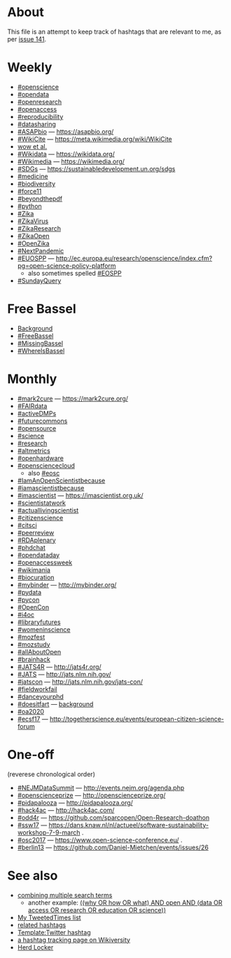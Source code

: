 # About

This file is an attempt to keep track of hashtags that are relevant to me, as per [issue 141](https://github.com/Daniel-Mietchen/ideas/issues/141).

# Weekly

* [#openscience](https://twitter.com/hashtag/openscience?vertical=default&src=hash)
* [#opendata](https://twitter.com/hashtag/opendata?vertical=default&src=hash)
* [#openresearch](https://twitter.com/hashtag/openresearch?vertical=default&src=hash)
* [#openaccess](https://twitter.com/hashtag/openaccess?vertical=default&src=hash)
* [#reproducibility](https://twitter.com/hashtag/reproducibility?vertical=default&src=hash)
* [#datasharing](https://twitter.com/hashtag/datasharing?vertical=default&src=hash)
* [#ASAPbio](https://twitter.com/hashtag/ASAPbio?vertical=default&src=hash) &mdash; https://asapbio.org/
* [#WikiCite](https://twitter.com/hashtag/WikiCite?vertical=default&src=hash) &mdash; https://meta.wikimedia.org/wiki/WikiCite
* [wow et al.](https://twitter.com/search?vertical=default&q=(wow%20OR%20wonderful)%20AND%20(science%20OR%20research%20OR%20data%20OR%20scientist%20OR%20scientists%20OR%20researcher%20OR%20researchers%20OR%20mietchen%20OR%20evomri%20OR%20opendata%20OR%20openaccess%20OR%20openscience%20OR%20openresearch%20OR%20opensource%20OR%20wikidata%20OR%20reproducible%20OR%20reproducibility%20OR%20biodiversity%20OR%20plos%20OR%20Wikicite%20OR%20contentmine%20OR%20Wikisource%20OR%20wikimedia))
* [#Wikidata](https://twitter.com/hashtag/Wikidata?vertical=default&src=hash) &mdash; https://wikidata.org/
* [#Wikimedia](https://twitter.com/hashtag/Wikimedia?vertical=default&src=hash) &mdash; https://wikimedia.org/
* [#SDGs](https://twitter.com/hashtag/SDGs?vertical=default&src=hash) &mdash; https://sustainabledevelopment.un.org/sdgs
* [#medicine](https://twitter.com/hashtag/medicine?vertical=default&src=hash)
* [#biodiversity](https://twitter.com/hashtag/biodiversity?vertical=default&src=hash)
* [#force11](https://twitter.com/hashtag/force11?vertical=default&src=hash)
* [#beyondthepdf](https://twitter.com/hashtag/beyondthepdf?vertical=default&src=hash)
* [#python](https://twitter.com/hashtag/python?vertical=default&src=hash)
* [#Zika](https://twitter.com/hashtag/Zika?vertical=default&src=hash)
* [#ZikaVirus](https://twitter.com/hashtag/ZikaVirus?vertical=default&src=hash)
* [#ZikaResearch](https://twitter.com/hashtag/ZikaResearch?vertical=default&src=hash)
* [#ZikaOpen](https://twitter.com/hashtag/ZikaOpen?vertical=default&src=hash)
* [#OpenZika](https://twitter.com/hashtag/OpenZika?vertical=default&src=hash)
* [#NextPandemic](https://twitter.com/hashtag/NextPandemic?vertical=default&src=hash)
* [#EUOSPP](https://twitter.com/hashtag/EUOSPP?vertical=default&src=hash) &mdash; http://ec.europa.eu/research/openscience/index.cfm?pg=open-science-policy-platform
  - also sometimes spelled [#EOSPP](https://twitter.com/hashtag/EOSPP?vertical=default&src=hash)
* [#SundayQuery](https://twitter.com/hashtag/SundayQuery?vertical=default&src=hash)

# Free Bassel
* [Background](https://meta.wikimedia.org/wiki/Free_Bassel)
* [#FreeBassel](https://twitter.com/hashtag/FreeBassel?vertical=default&src=hash)
* [#MissingBassel](https://twitter.com/hashtag/MissingBassel?vertical=default&src=hash)
* [#WhereIsBassel](https://twitter.com/hashtag/WhereIsBassel?vertical=default&src=hash)

# Monthly

* [#mark2cure](https://twitter.com/hashtag/mark2cure?vertical=default&src=hash) &mdash; https://mark2cure.org/
* [#FAIRdata](https://twitter.com/hashtag/FAIRdata?vertical=default&src=hash)
* [#activeDMPs](https://twitter.com/hashtag/activeDMPs?vertical=default&src=hash)
* [#futurecommons](https://twitter.com/hashtag/futurecommons?vertical=default&src=hash)
* [#opensource](https://twitter.com/hashtag/opensource?vertical=default&src=hash)
* [#science](https://twitter.com/hashtag/science?vertical=default&src=hash)
* [#research](https://twitter.com/hashtag/research?vertical=default&src=hash)
* [#altmetrics](https://twitter.com/hashtag/altmetrics?vertical=default&src=hash)
* [#openhardware](https://twitter.com/hashtag/openhardware?vertical=default&src=hash)
* [#opensciencecloud](https://twitter.com/hashtag/opensciencecloud?vertical=default&src=hash)
  - also [#eosc](https://twitter.com/hashtag/eosc?vertical=default&src=hash)
* [#IamAnOpenScientistbecause](https://twitter.com/hashtag/IamAnOpenScientistbecause?vertical=default&src=hash)
* [#iamascientistbecause](https://twitter.com/hashtag/iamascientistbecause?vertical=default&src=hash)
* [#imascientist](https://twitter.com/hashtag/imascientist?vertical=default&src=hash) &mdash; https://imascientist.org.uk/
* [#scientistatwork](https://twitter.com/hashtag/scientistatwork?vertical=default&src=hash)
* [#actuallivingscientist](https://twitter.com/hashtag/actuallivingscientist?vertical=default&src=hash)
* [#citizenscience](https://twitter.com/hashtag/citizenscience?vertical=default&src=hash)
* [#citsci](https://twitter.com/hashtag/citsci?vertical=default&src=hash)
* [#peerreview](https://twitter.com/hashtag/peerreview?vertical=default&src=hash)
* [#RDAplenary](https://twitter.com/hashtag/RDAplenary?vertical=default&src=hash)
* [#phdchat](https://twitter.com/hashtag/phdchat?vertical=default&src=hash)
* [#opendataday](https://twitter.com/hashtag/opendataday?vertical=default&src=hash)
* [#openaccessweek](https://twitter.com/hashtag/openaccessweek?vertical=default&src=hash)
* [#wikimania](https://twitter.com/hashtag/wikimania?vertical=default&src=hash)
* [#biocuration](https://twitter.com/hashtag/biocuration?vertical=default&src=hash)
* [#mybinder](https://twitter.com/hashtag/mybinder?vertical=default&src=hash) &mdash; http://mybinder.org/
* [#pydata](https://twitter.com/hashtag/pydata?vertical=default&src=hash)
* [#pycon](https://twitter.com/hashtag/pycon?vertical=default&src=hash)
* [#OpenCon](https://twitter.com/hashtag/OpenCon?vertical=default&src=hash)
* [#i4oc](https://twitter.com/hashtag/i4oc?vertical=default&src=hash)
* [#libraryfutures](https://twitter.com/hashtag/libraryfutures?vertical=default&src=hash)
* [#womeninscience](https://twitter.com/hashtag/womeninscience?vertical=default&src=hash)
* [#mozfest](https://twitter.com/hashtag/mozfest?vertical=default&src=hash)
* [#mozstudy](https://twitter.com/hashtag/mozstudy?vertical=default&src=hash)
* [#allAboutOpen](https://twitter.com/hashtag/allAboutOpen?vertical=default&src=hash)
* [#brainhack](https://twitter.com/hashtag/brainhack?vertical=default&src=hash)
* [#JATS4R](https://twitter.com/hashtag/JATS4R?vertical=default&src=hash) &mdash; http://jats4r.org/
* [#JATS](https://twitter.com/hashtag/JATS?vertical=default&src=hash) &mdash; http://jats.nlm.nih.gov/
* [#jatscon](https://twitter.com/hashtag/jatscon?vertical=default&src=hash) &mdash; http://jats.nlm.nih.gov/jats-con/
* [#fieldworkfail](https://twitter.com/hashtag/fieldworkfail?vertical=default&src=hash)
* [#danceyourphd](https://twitter.com/hashtag/danceyourphd?vertical=default&src=hash)
* [#doesitfart](https://twitter.com/hashtag/doesitfart?vertical=default&src=hash) &mdash; [background](http://gizmodo.com/brilliant-scientists-are-compiling-a-database-of-fartin-1791019159)
* [#oa2020](https://twitter.com/hashtag/oa2020?src=hash) 
* [#ecsf17](https://twitter.com/hashtag/ecsf17?src=hash) &mdash; http://togetherscience.eu/events/european-citizen-science-forum

# One-off

(reverese chronological order)

* [#NEJMDataSummit](https://twitter.com/hashtag/NEJMDataSummit?vertical=default&src=hash) &mdash; http://events.nejm.org/agenda.php
* [#openscienceprize](https://twitter.com/hashtag/openscienceprize?vertical=default&src=hash) &mdash; http://openscienceprize.org/
* [#pidapalooza](https://twitter.com/hashtag/pidapalooza?vertical=default&src=hash) &mdash; http://pidapalooza.org/
* [#hack4ac](https://twitter.com/hashtag/hack4ac?vertical=default&src=hash) &mdash; http://hack4ac.com/
* [#odd4r](https://twitter.com/hashtag/odd4r?vertical=default&src=hash) &mdash; https://github.com/sparcopen/Open-Research-doathon
* [#ssw17](https://twitter.com/hashtag/sssw17?vertical=default&src=hash) &mdash; https://dans.knaw.nl/nl/actueel/software-sustainability-workshop-7-9-march .
* [#osc2017](https://twitter.com/hashtag/osc2017?vertical=default&src=hash) &mdash; https://www.open-science-conference.eu/  .
* [#berlin13](https://twitter.com/hashtag/Berlin13?src=hash) &mdash; https://github.com/Daniel-Mietchen/events/issues/26

# See also

* [combining multiple search terms](https://twitter.com/search?vertical=default&q=openscienceprize%20OR%20%22open%20scienceprize%22%20OR%20(openscience%20AND%20prize))
  - another example: [((why OR how OR what) AND open AND (data OR access OR research OR education OR science))](https://twitter.com/search?vertical=default&q=((why%20OR%20how%20OR%20what)%20AND%20open%20AND%20(data%20OR%20access%20OR%20research%20OR%20education%20OR%20science)))
* [My TweetedTimes list](https://www.wikidata.org/wiki/User:Daniel_Mietchen/TweetedTimes)
* [related hashtags](http://hashtagify.me/hashtag/openscience)
* [Template:Twitter hashtag](http://wiki.openstreetmap.org/wiki/Template:Twitter_hashtag)
* [a hashtag tracking page on Wikiversity](https://en.wikiversity.org/wiki/User:Daniel_Mietchen/Hashtags)
* [Herd Locker](http://theherdlocker.com/)
